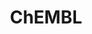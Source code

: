 ---
layout: default
bigquery: https://console.cloud.google.com/bigquery?p=patents-public-data&d=ebi_chembl&page=dataset
citation: '"The ChEMBL database in 2017." Anna Gaulton, Anne Hersey, Michał Nowotka,
  A Patrícia Bento, Jon Chambers, David Mendez, Prudence Mutowo, Francis Atkinson,
  Louisa J Bellis, Elena Cibrián-Uhalte, Mark Davies, Nathan Dedman, Anneli Karlsson,
  María Paula Magariños, John P Overington, George Papadatos, Ines Smit, Andrew R
  Leach Nucleic acids Research (2017) 45 (Database Issue), D945-D954'
contributors: European Bioinformatics Institute
cost: None
description: ChEMBL Data is a manually curated database of small molecules used in
  drug discovery, including information about existing patented drugs.
documentation: 'schema: https://www.ebi.ac.uk/chembl/db_schema


  '
last_edit: Mon, 04 Apr 2022 19:07:30 GMT
location: https://console.cloud.google.com/marketplace/product/google_patents_public_datasets/chembl
maintained_by: EMBL-EBI, an outstation of European Molecular Biology Laboratory
related_publications: '

  ChEMBL: towards direct deposition of bioassay data.


  Mendez D, Gaulton A, Bento AP, Chambers J, De Veij M, Félix E, Magariños MP, Mosquera
  JF, Mutowo P, Nowotka M, Gordillo-Marañón M, Hunter F, Junco L, Mugumbate G, Rodriguez-Lopez
  M, Atkinson F, Bosc N, Radoux CJ, Segura-Cabrera A, Hersey A, Leach AR.


  — Nucleic Acids Res. 2019; 47(D1):D930-D940. doi: 10.1093/nar/gky1075

  '
schema_fields: '[''level1'', ''downgraded'', ''clo_id'', ''label'', ''class_level'',
  ''pathway_id'', ''standard_text_value'', ''l2'', ''withdrawn_year'', ''submission_date'',
  ''caloha_id'', ''ridx'', ''comp_go_id'', ''mc_target_name'', ''component_id'', ''stem'',
  ''entity_type'', ''smid'', ''hrac_code'', ''mol_hrac_id'', ''withdrawn_country'',
  ''efo_id'', ''uo_units'', ''assay_type'', ''definition'', ''tax_id'', ''mec_id'',
  ''protclasssyn_id'', ''ddd_value'', ''canonical_smiles'', ''targrel_id'', ''targcomp_id'',
  ''published_units'', ''source_domain_id'', ''cx_most_bpka'', ''job_id'', ''mw_monoisotopic'',
  ''db_source'', ''disease_efficacy'', ''pchembl_value'', ''assay_subcellular_fraction'',
  ''indref_id'', ''upper_value'', ''cell_source_tissue'', ''co_stem_id'', ''mutation'',
  ''level2_description'', ''innovator_company'', ''mc_target_accession'', ''num_alerts'',
  ''ddd_comment'', ''strength'', ''warning_year'', ''hba'', ''standard_relation'',
  ''cell_description'', ''cx_most_apka'', ''last_active'', ''std_act_id'', ''product_id'',
  ''warning_class'', ''route'', ''l8'', ''l5'', ''full_molformula'', ''src_assay_id'',
  ''domain_type'', ''pathway_key'', ''curated_by'', ''le'', ''target_desc'', ''l1'',
  ''issue'', ''component_type'', ''actsm_id'', ''cl_lincs_id'', ''src_compound_id'',
  ''potential_duplicate'', ''syn_type'', ''availability_type'', ''molecule_type'',
  ''mesh_id'', ''ref_type'', ''description'', ''mol_frac_id'', ''target_type'', ''natural_product'',
  ''hbd'', ''pubmed_id'', ''aidx'', ''prod_pat_id'', ''level4_description'', ''target_mapping'',
  ''therapeutic_flag'', ''tissue_id'', ''usan_year'', ''accession'', ''hba_lipinski'',
  ''units'', ''comments'', ''enzyme_tid'', ''num_ro5_violations'', ''usan_stem'',
  ''db_version'', ''ap_id'', ''path'', ''lle'', ''assay_organism'', ''curation_comment'',
  ''component_synonym'', ''parameter_type'', ''assay_desc'', ''title'', ''standard_inchi_key'',
  ''cx_logp'', ''cellosaurus_id'', ''binding_site_comment'', ''warnref_id'', ''warning_country'',
  ''parent_molregno'', ''cidx'', ''standard_value'', ''alert_set_id'', ''psa'', ''oral'',
  ''mol_irac_id'', ''src_description'', ''name'', ''as_id'', ''confidence'', ''protein_class_desc'',
  ''class_type'', ''first_approval'', ''alert_id'', ''indication_class'', ''tid_fixed'',
  ''mc_tax_id'', ''molecular_mechanism'', ''withdrawn_reason'', ''warning_type'',
  ''trade_name'', ''doc_type'', ''record_id'', ''withdrawn_flag'', ''organism'', ''drug_product_flag'',
  ''heavy_atoms'', ''cell_ontology_id'', ''usan_stem_definition'', ''met_id'', ''cpd_str_alert_id'',
  ''company'', ''sitecomp_id'', ''compd_id'', ''smarts'', ''prediction_method'', ''relationship'',
  ''parent_go_id'', ''black_box_warning'', ''mechanism_of_action'', ''nda_type'',
  ''bao_id'', ''patent_use_code'', ''substrate_record_id'', ''text_value'', ''helm_notation'',
  ''enzyme_name'', ''max_phase'', ''irac_class_id'', ''type'', ''activity_count'',
  ''level4'', ''uberon_id'', ''predbind_id'', ''inorganic_flag'', ''normal_range_max'',
  ''comp_class_id'', ''year'', ''formulation_id'', ''src_id'', ''country'', ''species_group_flag'',
  ''active_ingredient'', ''mecref_id'', ''domain_id'', ''subgroup'', ''site_id'',
  ''stem_class'', ''compound_key'', ''assay_test_type'', ''chirality'', ''level5'',
  ''frac_code'', ''withdrawn_class'', ''assay_strain'', ''usan_substem'', ''mol_atc_id'',
  ''molsyn_id'', ''isoform'', ''level3_description'', ''mesh_heading'', ''assay_source'',
  ''metref_id'', ''assay_cell_type'', ''acd_logp'', ''homologue'', ''acd_logd'', ''efo_term'',
  ''drug_substance_flag'', ''relation'', ''protein_class_id'', ''assay_param_id'',
  ''tbl'', ''synonyms'', ''confidence_score'', ''result_flag'', ''compsyn_id'', ''assay_id'',
  ''start_position'', ''ref_url'', ''applicant_full_name'', ''data_validity_comment'',
  ''published_relation'', ''who_extra'', ''set_name'', ''met_conversion'', ''mw_freebase'',
  ''delist_flag'', ''topical'', ''activity_id'', ''biocomp_id'', ''selectivity_comment'',
  ''assay_class_id'', ''related_tid'', ''annotation'', ''last_page'', ''hrac_class_id'',
  ''sei'', ''ref_id'', ''standard_flag'', ''l6'', ''level2'', ''cell_source_organism'',
  ''warning_id'', ''end_position'', ''domain_description'', ''orig_description'',
  ''version'', ''warning_description'', ''direct_interaction'', ''qed_weighted'',
  ''normal_range_min'', ''dosed_ingredient'', ''parameter_value'', ''assay_tissue'',
  ''mechanism_comment'', ''standard_inchi'', ''ad_type'', ''entity_id'', ''metabolite_record_id'',
  ''molecular_species'', ''rtb'', ''creation_date'', ''acd_most_apka'', ''mc_target_type'',
  ''ingredient'', ''priority'', ''cell_name'', ''journal'', ''structure_type'', ''standard_upper_value'',
  ''aspect'', ''alogp'', ''parenteral'', ''met_comment'', ''active_molregno'', ''rgid'',
  ''idx'', ''max_phase_for_ind'', ''qudt_units'', ''ddd_units'', ''aromatic_rings'',
  ''usan_stem_id'', ''src_short_name'', ''assay_category'', ''research_stem'', ''parent_id'',
  ''cell_id'', ''domain_name'', ''acd_most_bpka'', ''oc_id'', ''dosage_form'', ''molfile'',
  ''previous_company'', ''cell_source_tax_id'', ''irac_code'', ''tid'', ''atc_code'',
  ''protein_class_synonym'', ''polymer_flag'', ''res_stem_id'', ''prodrug'', ''volume'',
  ''value'', ''standard_type'', ''toid'', ''variant_id'', ''ass_cls_map_id'', ''pref_name'',
  ''activity_comment'', ''frac_class_id'', ''patent_expire_date'', ''patent_no'',
  ''site_residues'', ''alert_name'', ''drug_record_id'', ''full_mwt'', ''first_in_class'',
  ''level3'', ''published_type'', ''first_page'', ''hbd_lipinski'', ''drugind_id'',
  ''stat'', ''chebi_par_id'', ''published_value'', ''ddd_admr'', ''relationship_desc'',
  ''num_lipinski_ro5_violations'', ''mc_organism'', ''compound_name'', ''sequence_md5sum'',
  ''parent_type'', ''go_id'', ''who_name'', ''standard_units'', ''cx_logd'', ''action_type'',
  ''sequence'', ''publication_number'', ''l7'', ''level1_description'', ''l4'', ''bei'',
  ''bto_id'', ''major_class'', ''assay_tax_id'', ''chembl_id'', ''short_name'', ''status'',
  ''ddd_id'', ''patent_id'', ''doc_id'', ''molregno'', ''updated_by'', ''source'',
  ''doi'', ''approval_date'', ''relationship_type'', ''log_id'', ''updated_on'', ''site_name'',
  ''l3'', ''bao_endpoint'', ''bao_format'', ''abstract'', ''ro3_pass'', ''authors'']'
shortname: chembl
tags:
- biotechnology
- health
- chemical
- bioinformatics
- medical
terms_of_use: CC BY-SA 3.0
title: ChEMBL
uuid: e232a192-965c-4ec9-904c-155b6dfe56c5
---